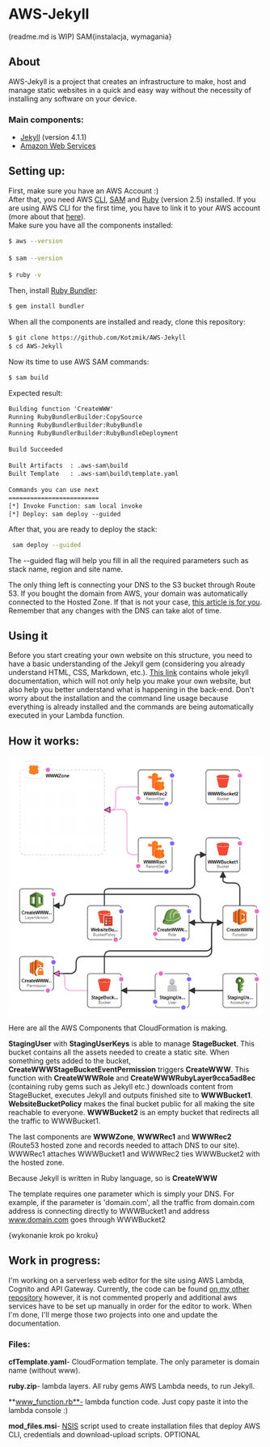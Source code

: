 # AWS-Jekyll
(readme.md is WIP) SAM{instalacja, wymagania}

## About
AWS-Jekyll is a project that creates an infrastructure to make, host and manage static websites in a quick and easy way without the necessity of installing any software on your device.

### Main components: 
- [Jekyll](https://jekyllrb.com) (version 4.1.1)
- [Amazon Web Services](https://aws.amazon.com)

## Setting up:
First, make sure you have an AWS Account :)  
After that, you need AWS [CLI](https://aws.amazon.com/cli/), [SAM](https://aws.amazon.com/serverless/sam/) and [Ruby](https://www.ruby-lang.org) (version 2.5) installed. 
If you are using AWS CLI for the first time, you have to link it to your AWS account (more about that [here](https://docs.aws.amazon.com/cli/latest/userguide/cli-chap-configure.html)).  
Make sure you have all the components installed:
```bash
$ aws --version

$ sam --version

$ ruby -v
```
Then, install [Ruby Bundler](https://bundler.io):
```bash
$ gem install bundler
```
When all the components are installed and ready, clone this repository:
```bash
$ git clone https://github.com/Kotzmik/AWS-Jekyll
$ cd AWS-Jekyll
```
Now its time to use AWS SAM commands:
```bash
$ sam build
```
Expected result:
```
Building function 'CreateWWW'
Running RubyBundlerBuilder:CopySource
Running RubyBundlerBuilder:RubyBundle
Running RubyBundlerBuilder:RubyBundleDeployment

Build Succeeded

Built Artifacts  : .aws-sam\build
Built Template   : .aws-sam\build\template.yaml

Commands you can use next
=========================
[*] Invoke Function: sam local invoke
[*] Deploy: sam deploy --guided
```
After that, you are ready to deploy the stack:
```bash
 sam deploy --guided
```
The --guided flag will help you fill in all the required parameters such as stack name, region and site name.

The only thing left is connecting your DNS to the S3 bucket through Route 53. If you bought the domain from AWS, your domain was automatically connected to the Hosted Zone. If that is not your case, [this article is for you](https://docs.aws.amazon.com/Route53/latest/DeveloperGuide/MigratingDNS.html). Remember that any changes with the DNS can take alot of time.

## Using it
Before you start creating your own website on this structure, you need to have a basic understanding of the Jekyll gem (considering you already understand HTML, CSS, Markdown, etc.). [This link](https://jekyllrb.com/docs/) contains whole jekyll documentation, which will not only help you make your own website, but also help you better understand what is happening in the back-end. Don't worry about the installation and the command line usage because everything is already installed and the commands are being automatically executed in your Lambda function. 
## How it works:
![Template](img/CF.png)

Here are all the AWS Components that CloudFormation is making. 

**StagingUser** with **StagingUserKeys** is able to manage **StageBucket**. 
This bucket contains all the assets needed to create a static site. 
When something gets added to the bucket, **CreateWWWStageBucketEventPermission** triggers **CreateWWW**. 
This function with **CreateWWWRole** and **CreateWWWRubyLayer9cca5ad8ec** (containing ruby gems such as Jekyll etc.) downloads content from StageBucket, executes Jekyll and outputs finished site to **WWWBucket1**. **WebsiteBucketPolicy** makes the final bucket public for all making the site reachable to everyone. 
**WWWBucket2** is an empty bucket that redirects all the traffic to WWWBucket1. 

The last components are **WWWZone**, **WWWRec1** and **WWWRec2** (Route53 hosted zone and records needed to attach DNS to our site). WWWRec1 attaches WWWBucket1 and WWWRec2 ties WWWBucket2 with the hosted zone. 

Because Jekyll is written in Ruby language, so is **CreateWWW**

The template requires one parameter which is simply your DNS. For example, if the parameter is 'domain.com', all the traffic from domain.com address is connecting directly to WWWBucket1 and address www.domain.com goes through WWWBucket2

{wykonanie krok po kroku}

## Work in progress:
I'm working on a serverless web editor for the site using AWS Lambda, Cognito and API Gateway. Currently, the code can be found [on my other repository](https://github.com/Kotzmik/git2s3test) however, it is not commented properly and additional aws services have to be set up manually in order for the editor to work. When I'm done, I'll merge those two projects into one and update the documentation.


### Files:
**cfTemplate.yaml**- CloudFormation template. The only parameter is domain name (without www).

**ruby.zip**- lambda layers. All ruby gems AWS Lambda needs, to run Jekyll.

**www_function.rb**- lambda function code. Just copy paste it into the lambda console :)

**mod_files.msi**- [NSIS](https://nsis.sourceforge.io/Main_Page) script used to create installation files that deploy AWS CLI, credentials and download-upload scripts. OPTIONAL
